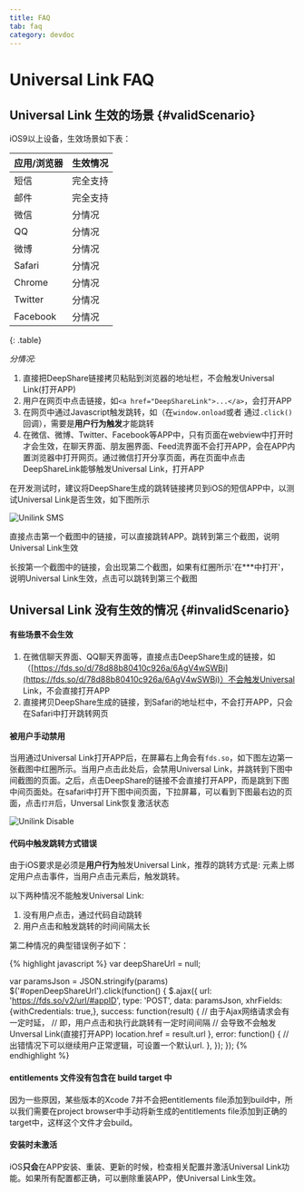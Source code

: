 ```yaml
---
title: FAQ
tab: faq
category: devdoc
---
```

# Universal Link FAQ


## Universal Link 生效的场景 {#validScenario}

iOS9以上设备，生效场景如下表：


|   应用/浏览器    | 生效情况  |
|----------------|----------|
| 短信			    | 完全支持  |
| 邮件	           |  完全支持  |
| 微信			    | 分情况     |
| QQ             | 分情况    |
| 微博            | 分情况     |
| Safari         | 分情况    |
| Chrome         | 分情况    |
| Twitter        | 分情况    |
| Facebook       | 分情况    |
{: .table}

_分情况:_

1. 直接把DeepShare链接拷贝粘贴到浏览器的地址栏，不会触发Universal Link(打开APP)
2. 用户在网页中点击链接，如`<a href="DeepShareLink">...</a>`，会打开APP
3. 在网页中通过Javascript触发跳转，如（在`window.onload`或者 通过`.click()`回调），需要是**用户行为触发**才能跳转
4. 在微信、微博、Twitter、Facebook等APP中，只有页面在webview中打开时才会生效，在聊天界面、朋友圈界面、Feed流界面不会打开APP，会在APP内置浏览器中打开网页。通过微信打开分享页面，再在页面中点击DeepShareLink能够触发Universal Link，打开APP

在开发测试时，建议将DeepShare生成的跳转链接拷贝到iOS的短信APP中，以测试Universal Link是否生效，如下图所示

![Unilink SMS](http://qn.fds.so/ds-static/sms.png)

直接点击第一个截图中的链接，可以直接跳转APP。跳转到第三个截图，说明Universal Link生效

长按第一个截图中的链接，会出现第二个截图，如果有红圈所示'在***中打开'，说明Universal Link生效，点击可以跳转到第三个截图




## Universal Link 没有生效的情况 {#invalidScenario}

#### 有些场景不会生效
1. 在微信聊天界面、QQ聊天界面等，直接点击DeepShare生成的链接，如（[https://fds.so/d/78d88b80410c926a/6AgV4wSWBi](https://fds.so/d/78d88b80410c926a/6AgV4wSWBi)）不会触发Universal Link，不会直接打开APP
2. 直接拷贝DeepShare生成的链接，到Safari的地址栏中，不会打开APP，只会在Safari中打开跳转网页


#### 被用户手动禁用
当用通过Universal Link打开APP后，在屏幕右上角会有`fds.so`，如下图左边第一张截图中红圈所示。当用户点击此处后，会禁用Universal Link，并跳转到下图中间截图的页面。之后，点击DeepShare的链接不会直接打开APP，而是跳到下图中间页面处。在safari中打开下图中间页面，下拉屏幕，可以看到下图最右边的页面，点击`打开`后，Unversal Link恢复激活状态

![Unilink Disable](http://qn.fds.so/ds-static/unilink-disable.png) 


#### 代码中触发跳转方式错误
由于iOS要求是必须是**用户行为**触发Universal Link，推荐的跳转方式是: 元素上绑定用户点击事件，当用户点击元素后，触发跳转。

以下两种情况不能触发Universal Link:

1. 没有用户点击，通过代码自动跳转
2. 用户点击和触发跳转的时间间隔太长

第二种情况的典型错误例子如下：

{% highlight javascript %}
var deepShareUrl = null;

var paramsJson = JSON.stringify(params)
$('#openDeepShareUrl').click(function() {
    $.ajax({
        url: 'https://fds.so/v2/url/#appID',
        type: 'POST',
        data: paramsJson,
        xhrFields: {withCredentials: true,},
        success: function(result) {
            // 由于Ajax网络请求会有一定时延，
            // 即，用户点击和执行此跳转有一定时间间隔
            // 会导致不会触发Unversal Link(直接打开APP)
            location.href = result.url
        },
        error: function() {
            //出错情况下可以继续用户正常逻辑，可设置一个默认url.
        },
    });
});
{% endhighlight %}

#### entitlements 文件没有包含在 build target 中
因为一些原因，某些版本的Xcode 7并不会把entitlements file添加到build中，所以我们需要在project browser中手动将新生成的entitlements file添加到正确的target中，这样这个文件才会build。

#### 安装时未激活
iOS**只会**在APP安装、重装、更新的时候，检查相关配置并激活Universal Link功能。如果所有配置都正确，可以删除重装APP，使Universal Link生效。



